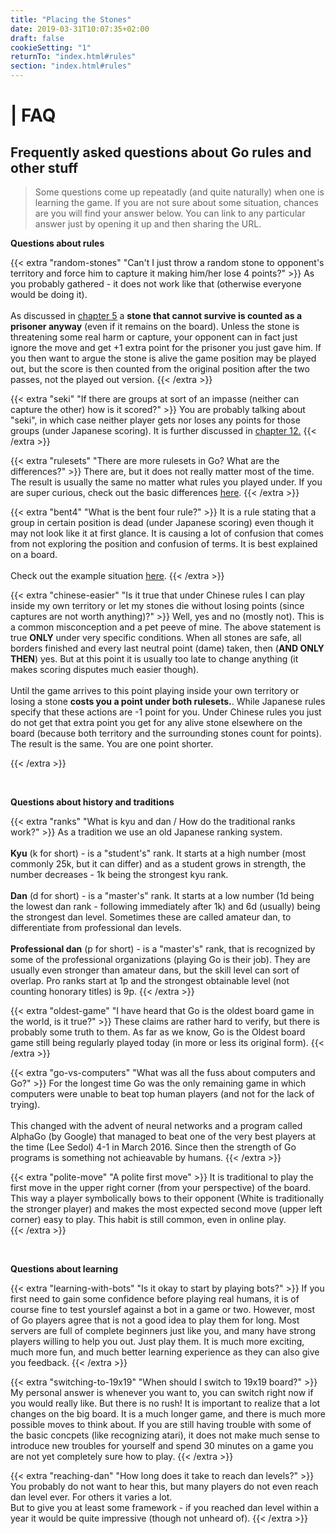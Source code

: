 ```yaml
---
title: "Placing the Stones"
date: 2019-03-31T10:07:35+02:00
draft: false
cookieSetting: "1"
returnTo: "index.html#rules"
section: "index.html#rules"
---
```


# | FAQ
## Frequently asked questions about Go rules and other stuff

> Some questions come up repeatadly (and quite naturally) when one is learning the game. If you are not sure about some situation, chances are you will find your answer below. You can link to any particular answer just by opening it up and then sharing the URL.

**Questions about rules**

{{< extra "random-stones" "Can't I just throw a random stone to opponent's territory and force him to capture it making him/her lose 4 points?" >}}
	As you probably gathered - it does not work like that (otherwise everyone would be doing it). <br><br>
	As discussed in <a href="/lessons/05"><u>chapter 5</u></a> a <b>stone that cannot survive is counted as a prisoner anyway</b> (even if it remains on the board). Unless the stone is threatening some real harm or capture, your opponent can in fact just ignore the move and get +1 extra point for the prisoner you just gave him. If you then want to argue the stone is alive the game position may be played out, but the score is then counted from the original position after the two passes, not the played out version.
{{< /extra >}}

{{< extra "seki" "If there are groups at sort of an impasse (neither can capture the other) how is it scored?" >}}
	You are probably talking about "seki", in which case neither player gets nor loses any points for those groups (under Japanese scoring). It is further discussed in <a href="/lessons/12"><u>chapter 12</u>.</a>
{{< /extra >}}

{{< extra "rulesets" "There are more rulesets in Go? What are the differences?" >}}
	There are, but it does not really matter most of the time. The result is usually the same no matter what rules you played under.
	If you are super curious, check out the basic differences <a href="/lessons/rulesets"><u>here</u></a>.
{{< /extra >}}

{{< extra "bent4" "What is the bent four rule?" >}}
	It is a rule stating that a group in certain position is dead (under Japanese scoring) even though it may not look like it at first glance. It is causing a lot of confusion that comes from not exploring the position and confusion of terms. It is best explained on a board.<br><br>
	Check out the example situation <a href="https://online-go.com/demo/view/414006" target="_blank" noreferrer noopener><u>here</u></a>.
{{< /extra >}}

{{< extra "chinese-easier" "Is it true that under Chinese rules I can play inside my own territory or let my stones die without losing points (since captures are not worth anything)?" >}}
	Well, yes and no (mostly not). This is a common misconception and a pet peeve of mine. The above statement is true <b>ONLY</b> under very specific conditions. When all stones are safe, all borders finished and every last neutral point (dame) taken, then (<b>AND ONLY THEN</b>) yes. But at this point it is usually too late to change anything (it makes scoring disputes much easier though). 
	<br><br>Until the game arrives to this point playing inside your own territory or losing a stone <b>costs you a point under both rulesets.</b>. While Japanese rules specify that these actions are -1 point for you. Under Chinese rules you just do not get that extra point you get for any alive stone elsewhere on the board (because both territory and the surrounding stones count for points). The result is the same. You are one point shorter.  
	
{{< /extra >}}

<br>

**Questions about history and traditions**

{{< extra "ranks" "What is kyu and dan / How do the traditional ranks work?" >}}
	As a tradition we use an old Japanese ranking system.
	<br><br>
	<b>Kyu</b> (k for short) - is a "student's" rank. It starts at a high number (most commonly 25k, but it can differ) and as a student grows in strength, the number decreases - 1k being the strongest kyu rank.
	<br><br>
	<b>Dan</b> (d for short) - is a "master's" rank. It starts at a low number (1d being the lowest dan rank - following immediately after 1k) and 6d (usually) being the strongest dan level. Sometimes these are called amateur dan, to differentiate from professional dan levels.
	<br><br>
	<b>Professional dan</b> (p for short) - is a "master's" rank, that is recognized by some of the professional organizations (playing Go is their job). They are usually even stronger than amateur dans, but the skill level can sort of overlap. Pro ranks start at 1p and the strongest obtainable level (not counting honorary titles) is 9p.
{{< /extra >}}

{{< extra "oldest-game" "I have heard that Go is the oldest board game in the world, is it true?" >}}
	These claims are rather hard to verify, but there is probably some truth to them. As far as we know, Go is the Oldest board game still being regularly played today (in more or less its original form).
{{< /extra >}}

{{< extra "go-vs-computers" "What was all the fuss about computers and Go?" >}}
	For the longest time Go was the only remaining game in which computers were unable to beat top human players (and not for the lack of trying).<br><br>
	This changed with the advent of neural networks and a program called AlphaGo (by Google) that managed to beat one of the very best players at the time (Lee Sedol) 4-1 in March 2016. Since then the strength of Go programs is something not achieavable by humans. 
{{< /extra >}}

{{< extra "polite-move" "A polite first move" >}}
	It is traditional to play the first move in the upper right corner (from your perspective) of the board. This way a player symbolically bows to their opponent (White is traditionally the stronger player) and makes the most expected second move (upper left corner) easy to play. This habit is still common, even in online play.	
{{< /extra >}}

<br>

**Questions about learning**

{{< extra "learning-with-bots" "Is it okay to start by playing bots?" >}}
	If you first need to gain some confidence before playing real humans, it is of course fine to test yourslef against a bot in a game or two. However, most of Go players agree that is not a good idea to play them for long. Most servers are full of complete beginners just like you, and many have strong players willing to help you out. Just play them. It is much more exciting, much more fun, and much better learning experience as they can also give you feedback.
{{< /extra >}}

{{< extra "switching-to-19x19" "When should I switch to 19x19 board?" >}}
	My personal answer is whenever you want to, you can switch right now if you would really like. But there is no rush! It is important to realize that a lot changes on the big board. It is a much longer game, and there is much more possible moves to think about. If you are still having trouble with some of the basic concpets (like recognizing atari), it does not make much sense to introduce new troubles for yourself and spend 30 minutes on a game you are not yet completely sure how to play.
{{< /extra >}}

{{< extra "reaching-dan" "How long does it take to reach dan levels?" >}}
	You probably do not want to hear this, but many players do not even reach dan level ever. For others it varies a lot.<br>
	But to give you at least some framework - if you reached dan level within a year it would be quite impressive (though not unheard of).
{{< /extra >}}

